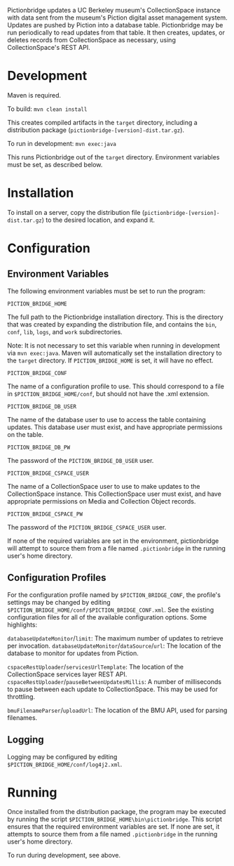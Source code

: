 Pictionbridge updates a UC Berkeley museum's CollectionSpace instance with data sent from the museum's Piction digital asset management system. Updates are pushed by Piction into a database table. Pictionbridge may be run periodically to read updates from that table. It then creates, updates, or deletes records from CollectionSpace as necessary, using CollectionSpace's REST API.

# Development

Maven is required.

To build: `mvn clean install`

This creates compiled artifacts in the `target` directory, including a distribution package (`pictionbridge-[version]-dist.tar.gz`).

To run in development: `mvn exec:java`

This runs Pictionbridge out of the `target` directory. Environment variables must be set, as described below.


# Installation

To install on a server, copy the distribution file (`pictionbridge-[version]-dist.tar.gz`) to the desired location, and expand it.

# Configuration

## Environment Variables

The following environment variables must be set to run the program:

`PICTION_BRIDGE_HOME`

The full path to the Pictionbridge installation directory. This is the directory that was created by expanding the distribution file, and contains the `bin`, `conf`, `lib`, `logs`, and `work` subdirectories.

Note: It is not necessary to set this variable when running in development via `mvn exec:java`. Maven will automatically set the installation directory to the `target` directory. If `PICTION_BRIDGE_HOME` is set, it will have no effect.

`PICTION_BRIDGE_CONF`

The name of a configuration profile to use. This should correspond to a file in `$PICTION_BRIDGE_HOME/conf`, but should not have the .xml extension.

`PICTION_BRIDGE_DB_USER`

The name of the database user to use to access the table containing updates. This database user must exist, and have appropriate permissions on the table.

`PICTION_BRIDGE_DB_PW`

The password of the `PICTION_BRIDGE_DB_USER` user.

`PICTION_BRIDGE_CSPACE_USER`

The name of a CollectionSpace user to use to make updates to the CollectionSpace instance. This CollectionSpace user must exist, and have appropriate permissions on Media and Collection Object records.

`PICTION_BRIDGE_CSPACE_PW`

The password of the `PICTION_BRIDGE_CSPACE_USER` user.

If none of the required variables are set in the environment, pictionbridge will attempt to source them from a file named `.pictionbridge` in the running user's home directory.

## Configuration Profiles

For the configuration profile named by `$PICTION_BRIDGE_CONF`, the profile's settings may be changed by editing `$PICTION_BRIDGE_HOME/conf/$PICTION_BRIDGE_CONF.xml`. See the existing configuration files for all of the available configuration options. Some highlights:

`databaseUpdateMonitor`/`limit`: The maximum number of updates to retrieve per invocation.
`databaseUpdateMonitor`/`dataSource`/`url`: The location of the database to monitor for updates from Piction.

`cspaceRestUploader`/`servicesUrlTemplate`: The location of the CollectionSpace services layer REST API.
`cspaceRestUploader`/`pauseBetweenUpdatesMillis`: A number of milliseconds to pause between each update to CollectionSpace. This may be used for throttling.

`bmuFilenameParser`/`uploadUrl`: The location of the BMU API, used for parsing filenames.

## Logging

Logging may be configured by editing `$PICTION_BRIDGE_HOME/conf/log4j2.xml`.

# Running

Once installed from the distribution package, the program may be executed by running the script `$PICTION_BRIDGE_HOME\bin\pictionbridge`. This script ensures that the required environment variables are set. If none are set, it attempts to source them from a file named `.pictionbridge` in the running user's home directory.

To run during development, see above.